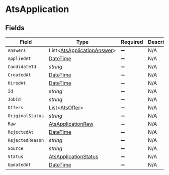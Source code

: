 # AtsApplication


## Fields

| Field                                                                                 | Type                                                                                  | Required                                                                              | Description                                                                           |
| ------------------------------------------------------------------------------------- | ------------------------------------------------------------------------------------- | ------------------------------------------------------------------------------------- | ------------------------------------------------------------------------------------- |
| `Answers`                                                                             | List<[AtsApplicationAnswer](../../Models/Components/AtsApplicationAnswer.md)>         | :heavy_minus_sign:                                                                    | N/A                                                                                   |
| `AppliedAt`                                                                           | [DateTime](https://learn.microsoft.com/en-us/dotnet/api/system.datetime?view=net-5.0) | :heavy_minus_sign:                                                                    | N/A                                                                                   |
| `CandidateId`                                                                         | *string*                                                                              | :heavy_minus_sign:                                                                    | N/A                                                                                   |
| `CreatedAt`                                                                           | [DateTime](https://learn.microsoft.com/en-us/dotnet/api/system.datetime?view=net-5.0) | :heavy_minus_sign:                                                                    | N/A                                                                                   |
| `HiredAt`                                                                             | [DateTime](https://learn.microsoft.com/en-us/dotnet/api/system.datetime?view=net-5.0) | :heavy_minus_sign:                                                                    | N/A                                                                                   |
| `Id`                                                                                  | *string*                                                                              | :heavy_minus_sign:                                                                    | N/A                                                                                   |
| `JobId`                                                                               | *string*                                                                              | :heavy_minus_sign:                                                                    | N/A                                                                                   |
| `Offers`                                                                              | List<[AtsOffer](../../Models/Components/AtsOffer.md)>                                 | :heavy_minus_sign:                                                                    | N/A                                                                                   |
| `OriginalStatus`                                                                      | *string*                                                                              | :heavy_minus_sign:                                                                    | N/A                                                                                   |
| `Raw`                                                                                 | [AtsApplicationRaw](../../Models/Components/AtsApplicationRaw.md)                     | :heavy_minus_sign:                                                                    | N/A                                                                                   |
| `RejectedAt`                                                                          | [DateTime](https://learn.microsoft.com/en-us/dotnet/api/system.datetime?view=net-5.0) | :heavy_minus_sign:                                                                    | N/A                                                                                   |
| `RejectedReason`                                                                      | *string*                                                                              | :heavy_minus_sign:                                                                    | N/A                                                                                   |
| `Source`                                                                              | *string*                                                                              | :heavy_minus_sign:                                                                    | N/A                                                                                   |
| `Status`                                                                              | [AtsApplicationStatus](../../Models/Components/AtsApplicationStatus.md)               | :heavy_minus_sign:                                                                    | N/A                                                                                   |
| `UpdatedAt`                                                                           | [DateTime](https://learn.microsoft.com/en-us/dotnet/api/system.datetime?view=net-5.0) | :heavy_minus_sign:                                                                    | N/A                                                                                   |